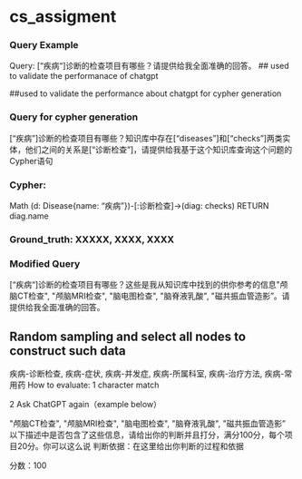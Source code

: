 # cs_assigment

### Query Example
Query: [“疾病“]诊断的检查项目有哪些？请提供给我全面准确的回答。 ## used to validate the performanace of chatgpt

##used to validate the performance about chatgpt for cypher generation

### Query for cypher generation 

[“疾病”]诊断的检查项目有哪些？知识库中存在[“diseases”]和[“checks”]两类实体，他们之间的关系是[“诊断检查”]，请提供给我基于这个知识库查询这个问题的Cypher语句

### Cypher: 
Math (d: Disease{name: “疾病”})-[:诊断检查]->(diag: checks)
RETURN diag.name

### Ground_truth: XXXXX, XXXX, XXXX

### Modified Query

[“疾病“]诊断的检查项目有哪些？这些是我从知识库中找到的供你参考的信息"颅脑CT检查", "颅脑MRI检查", "脑电图检查", "脑脊液乳酸", "磁共振血管造影”。请提供给我全面准确的回答。


## Random sampling and select all nodes to construct such data

疾病-诊断检查, 疾病-症状, 疾病-并发症, 疾病-所属科室, 疾病-治疗方法, 疾病-常用药
How to evaluate:
1 character match

2 Ask ChatGPT again（example below）

"颅脑CT检查", "颅脑MRI检查", "脑电图检查", "脑脊液乳酸", "磁共振血管造影” 以下描述中是否包含了这些信息，请给出你的判断并且打分，满分100分，每个项目20分。你可以这么说
判断依据：在这里给出你判断的过程和依据

分数：100
